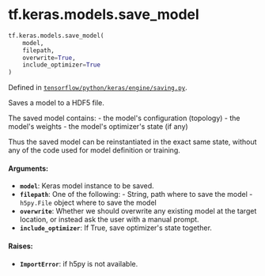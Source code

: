 <div itemscope itemtype="http://developers.google.com/ReferenceObject">
<meta itemprop="name" content="tf.keras.models.save_model" />
<meta itemprop="path" content="Stable" />
</div>

# tf.keras.models.save_model

``` python
tf.keras.models.save_model(
    model,
    filepath,
    overwrite=True,
    include_optimizer=True
)
```



Defined in [`tensorflow/python/keras/engine/saving.py`](https://www.tensorflow.org/code/tensorflow/python/keras/engine/saving.py).

Saves a model to a HDF5 file.

The saved model contains:
    - the model's configuration (topology)
    - the model's weights
    - the model's optimizer's state (if any)

Thus the saved model can be reinstantiated in
the exact same state, without any of the code
used for model definition or training.

#### Arguments:

* <b>`model`</b>: Keras model instance to be saved.
* <b>`filepath`</b>: One of the following:
        - String, path where to save the model
        - `h5py.File` object where to save the model
* <b>`overwrite`</b>: Whether we should overwrite any existing
        model at the target location, or instead
        ask the user with a manual prompt.
* <b>`include_optimizer`</b>: If True, save optimizer's state together.


#### Raises:

* <b>`ImportError`</b>: if h5py is not available.